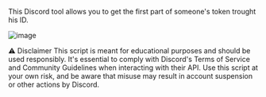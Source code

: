 This Discord tool allows you to get the first part of someone's token trought his ID.

![image](https://github.com/youssfro/ID-TO-TOKEN-V2/assets/151571703/5842473f-e85f-485f-bd4e-36c82f90133a)

⚠ Disclaimer
This script is meant for educational purposes and should be used responsibly. It's essential to comply with Discord's Terms of Service and Community Guidelines when interacting with their API. Use this script at your own risk, and be aware that misuse may result in account suspension or other actions by Discord.

